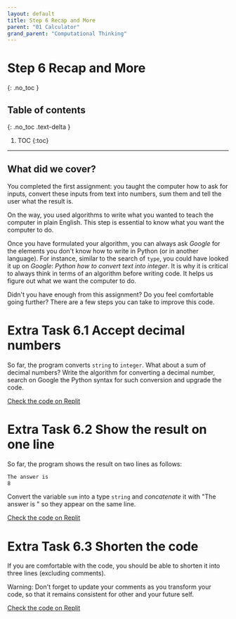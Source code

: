 ```yaml
---
layout: default
title: Step 6 Recap and More
parent: "01 Calculator"
grand_parent: "Computational Thinking"
---
```


# Step 6 Recap and More
{: .no_toc }

## Table of contents
{: .no_toc .text-delta }

1. TOC
{:toc}

---

## What did we cover?

You completed the first assignment: you taught the computer how to ask for inputs, convert these inputs from text into numbers, sum them and tell the user what the result is.

On the way, you used algorithms to write what you wanted to teach the computer in plain English. This step is essential to know what you want the computer to do.

Once you have formulated your algorithm, you can always ask _Google_ for the elements you don't know how to write in Python (or in another language). For instance, similar to the search of `type`, you could have looked it up on _Google_: _Python how to convert text into integer_. It is why it is critical to always think in terms of an algorithm before writing code. It helps us figure out what we want the computer to do.

Didn't you have enough from this assignment? Do you feel comfortable going further? There are a few steps you can take to improve this code.

# Extra Task 6.1 Accept decimal numbers

So far, the program converts `string` to `integer`. What about a sum of decimal numbers? Write the algorithm for converting a decimal number, search on Google the Python syntax for such conversion and upgrade the code.

[Check the code on Replit](https://repl.it/@IO1075/01-calculator-step6-1)

# Extra Task 6.2 Show the result on one line

So far, the program shows the result on two lines as follows:

```sh
The answer is 
8
```

Convert the variable `sum` into a type `string` and _concatenate_ it with "The answer is " so they appear on the same line.

[Check the code on Replit](https://repl.it/@IO1075/01-calculator-step6-2)

# Extra Task 6.3 Shorten the code

If you are comfortable with the code, you should be able to shorten it into three lines (excluding comments).

Warning: Don't forget to update your comments as you transform your code, so that it remains consistent for other and your future self.

[Check the code on Replit](https://repl.it/@IO1075/01-calculator-step6-3)
